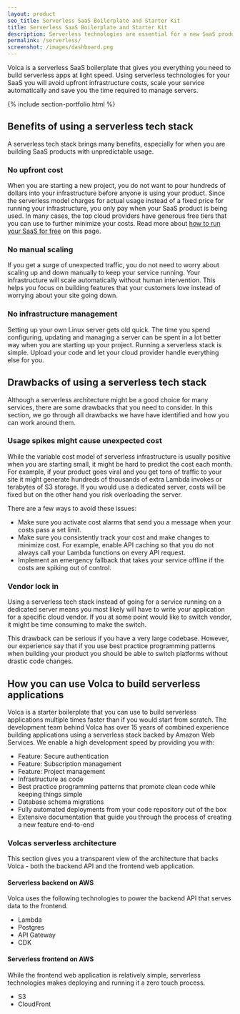 ```yaml
---
layout: product
seo_title: Serverless SaaS Boilerplate and Starter Kit
title: Serverless SaaS Boilerplate and Starter Kit
description: Serverless technologies are essential for a new SaaS product to be able to launch with minimal cost and being able to scale up when attracting more users.
permalink: /serverless/
screenshot: /images/dashboard.png
---
```


Volca is a serverless SaaS boilerplate that gives you everything you need to build serverless apps at light speed. Using serverless technologies for your SaaS you will avoid upfront infrastructure costs, scale your service automatically and save you the time required to manage servers.

{% include section-portfolio.html %}

## Benefits of using a serverless tech stack

A serverless tech stack brings many benefits, especially for when you are building SaaS products with unpredictable usage.

### No upfront cost

When you are starting a new project, you do not want to pour hundreds of dollars into your infrastructure before anyone is using your product. Since the serverless model charges for actual usage instead of a fixed price for running your infrastructure, you only pay when your SaaS product is being used. In many cases, the top cloud providers have generous free tiers that you can use to further minimize your costs. Read more about [how to run your SaaS for free](/deploy-your-saas-for-free/) on this page.

### No manual scaling

If you get a surge of unexpected traffic, you do not need to worry about scaling up and down manually to keep your service running. Your infrastructure will scale automatically without human intervention. This helps you focus on building features that your customers love instead of worrying about your site going down.

### No infrastructure management

Setting up your own Linux server gets old quick. The time you spend configuring, updating and managing a server can be spent in a lot better way when you are starting up your project. Running a serverless stack is simple. Upload your code and let your cloud provider handle everything else for you.

## Drawbacks of using a serverless tech stack

Although a serverless architecture might be a good choice for many services, there are some drawbacks that you need to consider. In this section, we go through all drawbacks we have have identified and how you can work around them.

### Usage spikes might cause unexpected cost

While the variable cost model of serverless infrastructure is usually positive when you are starting small, it might be hard to predict the cost each month. For example, if your product goes viral and you get tons of traffic to your site it might generate hundreds of thousands of extra Lambda invokes or terabytes of S3 storage. If you would use a dedicated server, costs will be fixed but on the other hand you risk overloading the server.

There are a few ways to avoid these issues:

- Make sure you activate cost alarms that send you a message when your costs pass a set limit.
- Make sure you consistently track your cost and make changes to minimize cost. For example, enable API caching so that you do not always call your Lambda functions on every API request.
- Implement an emergency fallback that takes your service offline if the costs are spiking out of control.

### Vendor lock in

Using a serverless tech stack instead of going for a service running on a dedicated server means you most likely will have to write your application for a specific cloud vendor. If you at some point would like to switch vendor, it might be time consuming to make the switch.

This drawback can be serious if you have a very large codebase. However, our experience say that if you use best practice programming patterns when building your product you should be able to switch platforms without drastic code changes.

## How you can use Volca to build serverless applications

Volca is a starter boilerplate that you can use to build serverless applications multiple times faster than if you would start from scratch. The development team behind Volca has over 15 years of combined experience building applications using a serverless stack backed by Amazon Web Services. We enable a high development speed by providing you with:

- Feature: Secure authentication
- Feature: Subscription management
- Feature: Project management
- Infrastructure as code
- Best practice programming patterns that promote clean code while keeping things simple
- Database schema migrations
- Fully automated deployments from your code repository out of the box
- Extensive documentation that guide you through the process of creating a new feature end-to-end

### Volcas serverless architecture

This section gives you a transparent view of the architecture that backs Volca - both the backend API and the frontend web application.

#### Serverless backend on AWS

Volca uses the following technologies to power the backend API that serves data to the frontend.

- Lambda
- Postgres
- API Gateway
- CDK

#### Serverless frontend on AWS

While the frontend web application is relatively simple, serverless technologies makes deploying and running it a zero touch process.

- S3
- CloudFront
